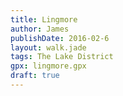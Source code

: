```yaml
---
title: Lingmore
author: James
publishDate: 2016-02-6
layout: walk.jade
tags: The Lake District
gpx: lingmore.gpx
draft: true
---
```


